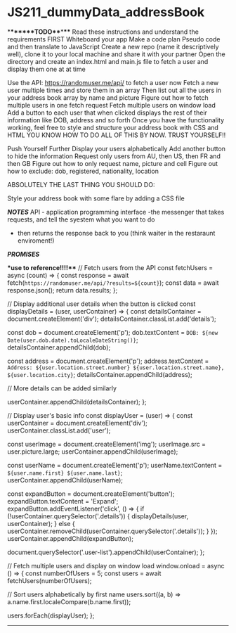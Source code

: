 # JS211_dummyData_addressBook

\***\*\*\*\*\*\***TODO**\*\***\***\*\***
Read these instructions and understand the requirements FIRST
Whiteboard your app
Make a code plan
Pseudo code and then translate to JavaScript
Create a new repo (name it descriptively well), clone it to your local machine and share it with your partner
Open the directory and create an index.html and main.js file to fetch a user and display them one at at time

Use the API: https://randomuser.me/api/ to fetch a user now
Fetch a new user multiple times and store them in an array
Then list out all the users in your address book array by name and picture
Figure out how to fetch multiple users in one fetch request
Fetch multiple users on window load
Add a button to each user that when clicked displays the rest of their information like DOB, address and so forth
Once you have the functionality working, feel free to style and structure your address book with CSS and HTML
YOU KNOW HOW TO DO ALL OF THIS BY NOW. TRUST YOURSELF!!

Push Yourself Further
Display your users alphabetically
Add another button to hide the information
Request only users from AU, then US, then FR and then GB
Figure out how to only request name, picture and cell
Figure out how to exclude: dob, registered, nationality, location

ABSOLUTELY THE LAST THING YOU SHOULD DO:

Style your address book with some flare by adding a CSS file

**_NOTES_**
API - application programming interface
-the messenger that takes requests, and tell the syestem what you want to do

- then returns the response back to you (think waiter in the restaraunt enviroment!)

**_PROMISES_**

**\***use to reference!!!!**\*\***
// Fetch users from the API
const fetchUsers = async (count) => {
const response = await fetch(`https://randomuser.me/api/?results=${count}`);
const data = await response.json();
return data.results;
};

// Display additional user details when the button is clicked
const displayDetails = (user, userContainer) => {
const detailsContainer = document.createElement('div');
detailsContainer.classList.add('details');

const dob = document.createElement('p');
dob.textContent = `DOB: ${new Date(user.dob.date).toLocaleDateString()}`;
detailsContainer.appendChild(dob);

const address = document.createElement('p');
address.textContent = `Address: ${user.location.street.number} ${user.location.street.name}, ${user.location.city}`;
detailsContainer.appendChild(address);

// More details can be added similarly

userContainer.appendChild(detailsContainer);
};

// Display user's basic info
const displayUser = (user) => {
const userContainer = document.createElement('div');
userContainer.classList.add('user');

const userImage = document.createElement('img');
userImage.src = user.picture.large;
userContainer.appendChild(userImage);

const userName = document.createElement('p');
userName.textContent = `${user.name.first} ${user.name.last}`;
userContainer.appendChild(userName);

const expandButton = document.createElement('button');
expandButton.textContent = 'Expand';
expandButton.addEventListener('click', () => {
if (!userContainer.querySelector('.details')) {
displayDetails(user, userContainer);
} else {
userContainer.removeChild(userContainer.querySelector('.details'));
}
});
userContainer.appendChild(expandButton);

document.querySelector('.user-list').appendChild(userContainer);
};

// Fetch multiple users and display on window load
window.onload = async () => {
const numberOfUsers = 5;
const users = await fetchUsers(numberOfUsers);

// Sort users alphabetically by first name
users.sort((a, b) => a.name.first.localeCompare(b.name.first));

users.forEach(displayUser);
};

---

<!-- <!DOCTYPE html>
<html lang="en">
<head>
  <meta charset="UTF-8">
  <meta name="viewport" content="width=device-width, initial-scale=1.0">
  <link rel="stylesheet" href="styles.css"> <!-- Link to your CSS file -->
  <!-- <title>User Address Book</title>
</head>
<body>
  <div class="user-list"></div> <!-- This is where users will be added -->
  <!-- <script src="main.js"></script> <!-- Link to your JavaScript file -->
<!-- </body>
</html> -->
